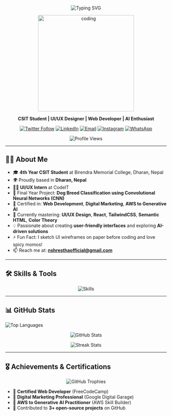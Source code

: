<p align="center">
  <img src="https://readme-typing-svg.demolab.com?font=Fira+Code&pause=1000&color=F7768E¢er=true&vCenter=true&width=500&lines=Hello%2C+I'm+Nishchal+from+Dharan%2C+Nepal;CSIT+Student+%7C+4th+Year;UI%2FUX+Intern+at+CodeIT;Freelancer+%7C+Designer+%7C+Tech+Enthusiast" alt="Typing SVG" />
</p>

<p align="center">
  <img src="https://gifdb.com/images/high/animated-man-computer-coding-nae6mec378lsg1i3.gif" alt="coding" width="300"/>
</p>

<p align="center">
  <strong>CSIT Student | UI/UX Designer | Web Developer | AI Enthusiast</strong>
</p>

<p align="center">
  <a href="https://twitter.com/sthanishchal"><img src="https://img.shields.io/twitter/follow/sthanishchal?logo=twitter&style=for-the-badge" alt="Twitter Follow"></a>
  <a href="https://www.linkedin.com/in/nishchalshrestha"><img src="https://img.shields.io/badge/LinkedIn-0A66C2?style=for-the-badge&logo=linkedin&logoColor=white" alt="LinkedIn"></a>
  <a href="mailto:nshresthaofficial@gmail.com"><img src="https://img.shields.io/badge/Email-nshresthaofficial@gmail.com-D14836?style=for-the-badge&logo=gmail" alt="Email"></a>
  <a href="https://www.instagram.com/sthanishchal"><img src="https://img.shields.io/badge/Instagram-E4405F?style=for-the-badge&logo=instagram&logoColor=white" alt="Instagram"></a>
  <a href="https://wa.me/9779812345678"><img src="https://img.shields.io/badge/WhatsApp-25D366?style=for-the-badge&logo=whatsapp&logoColor=white" alt="WhatsApp"></a>
</p>

<p align="center">
  <img src="https://komarev.com/ghpvc/?username=sthanishchal&label=Profile%20Views&color=0e75b6&style=flat" alt="Profile Views" />
</p>

---

## 👨‍💻 About Me

- 🎓 **4th Year CSIT Student** at Birendra Memorial College, Dharan, Nepal
- 🌍 Proudly based in **Dharan, Nepal**
- 👨‍🎨 **UI/UX Intern** at CodeIT
- 🧠 Final Year Project: **Dog Breed Classification using Convolutional Neural Networks (CNN)**
- 📜 Certified in: **Web Development**, **Digital Marketing**, **AWS to Generative AI**
- 🌱 Currently mastering: **UI/UX Design**, **React**, **TailwindCSS**, **Semantic HTML**, **Color Theory**
- 💡 Passionate about creating **user-friendly interfaces** and exploring **AI-driven solutions**
- ⚡ Fun Fact: I sketch UI wireframes on paper before coding and love spicy momos!
- 📫 Reach me at: **nshresthaofficial@gmail.com**

---

## 🛠️ Skills & Tools

<p align="center">
  <img src="https://skillicons.dev/icons?i=html,css,js,react,tailwind,figma,github,git,vscode,cpp,python,aws,firebase,nodejs" alt="Skills" />
</p>

---

## 📊 GitHub Stats

<p align="left">
  <img src="https://github-readme-stats.vercel.app/api/top-langs?username=sthanishchal&show_icons=true&locale=en&layout=compact&theme=tokyonight&hide_border=true" alt="Top Languages" />
</p>

<p align="center">
  <img src="https://github-readme-stats.vercel.app/api?username=sthanishchal&show_icons=true&locale=en&theme=tokyonight&hide_border=true" alt="GitHub Stats" />
</p>

<p align="center">
  <img src="https://github-readme-streak-stats.herokuapp.com/?user=sthanishchal&theme=tokyonight&hide_border=true" alt="Streak Stats" />
</p>

---

## 🎖️ Achievements & Certifications

<p align="center">
  <img src="https://github-profile-trophy.vercel.app/?username=sthanishchal&theme=tokyonight&no-frame=true&margin-w=10" alt="GitHub Trophies" />
</p>

- 🏅 **Certified Web Developer** (FreeCodeCamp)
- 🏅 **Digital Marketing Professional** (Google Digital Garage)
- 🏅 **AWS to Generative AI Practitioner** (AWS Skill Builder)
- 🌟 Contributed to **3+ open-source projects** on GitHub
